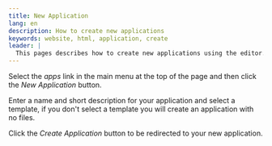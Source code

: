 ```yaml
---
title: New Application
lang: en
description: How to create new applications
keywords: website, html, application, create
leader: |
  This pages describes how to create new applications using the editor.
---
```


Select the *apps* link in the main menu at the top of the page and 
then click the *New Application* button.

Enter a name and short description for your application and select a 
template, if you don't select a template you will create an 
application with no files.

Click the *Create Application* button to be redirected to your 
new application.